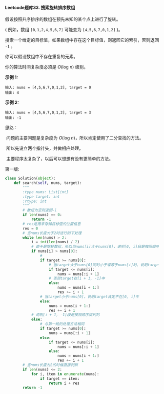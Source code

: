 #### Leetcode题库33. 搜索旋转排序数组

假设按照升序排序的数组在预先未知的某个点上进行了旋转。

( 例如，数组 `[0,1,2,4,5,6,7]` 可能变为 `[4,5,6,7,0,1,2]` )。

搜索一个给定的目标值，如果数组中存在这个目标值，则返回它的索引，否则返回 `-1` 。

你可以假设数组中不存在重复的元素。

你的算法时间复杂度必须是 *O*(log *n*) 级别。

**示例 1:**

```
输入: nums = [4,5,6,7,0,1,2], target = 0
输出: 4
```

**示例 2:**

```
输入: nums = [4,5,6,7,0,1,2], target = 3
输出: -1
```

思路：

​	问题的主要问题是复杂度为 *O*(log *n*)，所以肯定使用了二分查找的方法。

​	所以先设立两个指针头，并做相应处理。

​	主要程序太复杂了，以后可以想想有没有更简单的方法。

第一版:

```python
class Solution(object):
    def search(self, nums, target):
        """
        :type nums: List[int]
        :type target: int
        :rtype: int
        """
        # 数组为空则返回-1
        if len(nums) == 0:
            return -1
        # res是用来存储目标值的位置信息
        res = 0
		# 当nums长度大于2时进行如下处理
        while len(nums) > 2:
            i = int(len(nums) / 2)
            # 由于是旋转数组，所以当nums[i]大于nums[0]，说明[0, i]段是按照顺序排列的
            if nums[i] > nums[0]:
                # 
                if target >= nums[0]:
                    # 当target大于nums[0]同时小于或等于nums[i]时，说明target在[0 , i]中
                    if target <= nums[i]:
                        nums = nums[:i + 1]
                    # 否则target在[i + 1, -1]中
                    else:
                        nums = nums[i + 1:]
                        res += i + 1
                # 当target小于nums[0]，说明target肯定不在[0, i]中
                else:
                    nums = nums[i + 1:]
                    res += i + 1
            # 说明[i + 1, -1]段是按照顺序排列的
            else:
                # 与第一段的处理方法相同
                if target >= nums[0]:
                    nums = nums[:i + 1]
                else:
                    if target <= nums[i]:
                        nums = nums[:i + 1]
                    else:
                        nums = nums[i + 1:]
                        res += i + 1
		# 当nums长度为2的时候直接判断
        if len(nums) <= 2:
            for i, item in enumerate(nums):
                if target == item:
                    return i + res
        return -1
```

